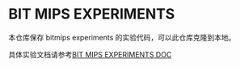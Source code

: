 # BIT MIPS EXPERIMENTS

本仓库保存 bitmips experiments 的实验代码，可以此仓库克隆到本地。

具体实验文档请参考[BIT MIPS EXPERIMENTS DOC](https://github.com/bit-mips/bitmips_experiments_doc)